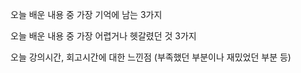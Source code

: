 오늘 배운 내용 중 가장 기억에 남는 3가지

오늘 배운 내용 중 가장 어렵거나 헷갈렸던 것 3가지

오늘 강의시간, 회고시간에 대한 느낀점 (부족했던 부분이나 재밌었던 부분 등)
